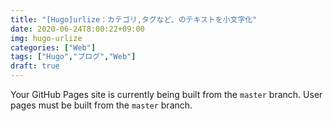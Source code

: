 ```yaml
---
title: "[Hugo]urlize：カテゴリ,タグなど、のテキストを小文字化"
date: 2020-06-24T8:00:22+09:00
img: hugo-urlize
categories: ["Web"]
tags: ["Hugo","ブログ","Web"]
draft: true
---
```


Your GitHub Pages site is currently being built from the `master` branch.
User pages must be built from the `master` branch.
